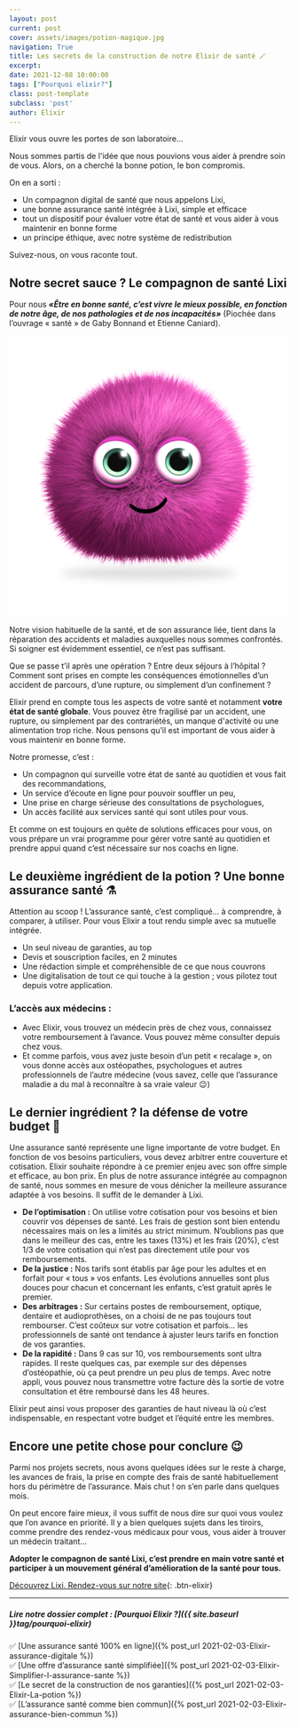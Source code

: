 ```yaml
---
layout: post
current: post
cover: assets/images/potion-magique.jpg
navigation: True
title: Les secrets de la construction de notre Elixir de santé 🪄
excerpt: 
date: 2021-12-08 10:00:00
tags: ["Pourquoi elixir?"]
class: post-template
subclass: 'post'
author: Elixir
---
```


Elixir vous ouvre les portes de son laboratoire...  

Nous sommes partis de l'idée que nous pouvions vous aider à prendre soin de vous. Alors, on a cherché la bonne potion, le bon compromis.

On en a sorti : 
- Un compagnon digital de santé que nous appelons Lixi, 
- une bonne assurance santé intégrée à Lixi, simple et efficace
- tout un dispositif pour évaluer votre état de santé et vous aider à vous maintenir en bonne forme
- un principe éthique, avec notre système de redistribution

Suivez-nous, on vous raconte tout.

## Notre secret sauce ? Le compagnon de santé Lixi 

Pour nous ***«Être en bonne santé, c’est vivre le mieux possible, en fonction de notre âge, de nos pathologies et de nos incapacités»***
(Piochée dans l’ouvrage « santé » de Gaby Bonnand et Etienne Caniard).

![C'est moi Lixi](/assets/images/lixi-happy.png)

Notre vision habituelle de la santé, et de son assurance liée, tient dans la réparation des accidents et maladies auxquelles nous sommes confrontés. Si soigner est évidemment essentiel, ce n’est pas suffisant.  

Que se passe t’il après une opération ? Entre deux séjours à l’hôpital ? Comment sont prises en compte les conséquences émotionnelles d’un accident de parcours, d’une rupture, ou simplement d’un confinement ?  

Elixir prend en compte tous les aspects de votre santé et notamment **votre état de santé globale**. Vous pouvez être fragilisé par un accident, une rupture, ou simplement par des contrariétés, un manque d'activité ou une alimentation trop riche.
Nous pensons qu’il est important de vous aider à vous maintenir en bonne forme.

Notre promesse, c’est : 

-	Un compagnon qui surveille votre état de santé au quotidien et vous fait des recommandations,
-	Un service d’écoute en ligne pour pouvoir souffler un peu,
-	Une prise en charge sérieuse des consultations de psychologues,
-	Un accès facilité aux services santé qui sont utiles pour vous.

Et comme on est toujours en quête de solutions efficaces pour vous, on vous prépare un vrai programme pour gérer votre santé au quotidien et prendre appui quand c’est nécessaire sur nos coachs en ligne.

##  Le deuxième ingrédient de la potion ? Une bonne assurance santé ⚗️
Attention au scoop ! L’assurance santé, c’est compliqué... à comprendre, à comparer, à utiliser. Pour vous Elixir a tout rendu simple avec sa mutuelle intégrée.

-	Un seul niveau de garanties, au top  
-	Devis et souscription faciles, en 2 minutes  
-	Une rédaction simple et compréhensible de ce que nous couvrons  
-	Une digitalisation de tout ce qui touche à la gestion ; vous pilotez tout depuis votre application.

### L’accès aux médecins :  
-	Avec Elixir, vous trouvez un médecin près de chez vous, connaissez votre remboursement à l’avance. Vous pouvez même consulter depuis chez vous. 
-	Et comme parfois, vous avez juste besoin d’un petit « recalage », on vous donne accès aux ostéopathes, psychologues et autres professionnels de l’autre médecine (vous savez, celle que l’assurance maladie a du mal à reconnaître à sa vraie valeur 😉)


## Le dernier ingrédient  ? la défense de votre budget 💸

Une assurance santé représente une ligne importante de votre budget. En fonction de vos besoins particuliers, vous devez arbitrer entre couverture et cotisation. Elixir souhaite répondre à ce premier enjeu avec son offre simple et efficace, au bon prix.
En plus de notre assurance intégrée au compagnon de santé, nous sommes en mesure de vous dénicher la meilleure assurance adaptée à vos besoins. Il suffit de le demander à Lixi.


- **De l’optimisation :** On utilise votre cotisation pour vos besoins et bien couvrir vos dépenses de santé. Les frais de gestion sont bien entendu nécessaires mais on les a limités au strict minimum. N’oublions pas que dans le meilleur des cas, entre les taxes (13%) et les frais (20%), c’est 1/3 de votre cotisation qui n’est pas directement utile pour vos remboursements.  
- **De la justice :** Nos tarifs sont établis par âge pour les adultes et en forfait pour « tous » vos enfants. Les évolutions annuelles sont plus douces pour chacun et concernant les enfants, c’est gratuit après le premier. 
- **Des arbitrages :** Sur certains postes de remboursement, optique, dentaire et audioprothèses, on a choisi de ne pas toujours tout rembourser. C’est coûteux sur votre cotisation et parfois... les professionnels de santé ont tendance à ajuster leurs tarifs en fonction de vos garanties.  
- **De la rapidité :** Dans 9 cas sur 10, vos remboursements sont ultra rapides. Il reste quelques cas, par exemple sur des dépenses d’ostéopathie, où ça peut prendre un peu plus de temps. Avec notre appli, vous pouvez nous transmettre votre facture dès la sortie de votre consultation et être remboursé dans les 48 heures.  

Elixir peut ainsi vous proposer des garanties de haut niveau là où c’est indispensable, en respectant votre budget et l’équité entre les membres.   


## Encore une petite chose pour conclure 😉

Parmi nos projets secrets, nous avons quelques idées sur le reste à charge, les avances de frais, la prise en compte des frais de santé habituellement hors du périmètre de l’assurance. Mais chut ! on s’en parle dans quelques mois.  

On peut encore faire mieux, il vous suffit de nous dire sur quoi vous voulez que l’on avance en priorité. Il y a bien quelques sujets dans les tiroirs, comme prendre des rendez-vous médicaux pour vous, vous aider à trouver un médecin traitant...


**Adopter le compagnon de santé Lixi, c’est prendre en main votre santé et participer à un mouvement général d’amélioration de la santé pour tous.**

[Découvrez Lixi. Rendez-vous sur notre site](https://heylixi.fr/){: .btn-elixir}


---

##### Lire notre dossier complet : [Pourquoi Elixir ?]({{ site.baseurl }}tag/pourquoi-elixir)

✅ [Une assurance santé 100% en ligne]({% post_url 2021-02-03-Elixir-assurance-digitale %})  
✅ [Une offre d’assurance santé simplifiée]({% post_url 2021-02-03-Elixir-Simplifier-l-assurance-sante %})  
✅ [Le secret de la construction de nos garanties]({% post_url 2021-02-03-Elixir-La-potion %})  
✅ [L’assurance santé comme bien commun]({% post_url 2021-02-03-Elixir-assurance-bien-commun %})  

